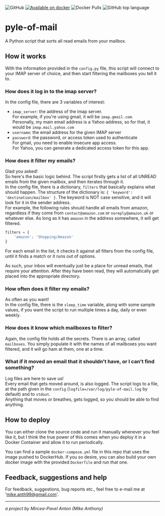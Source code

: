![GitHub](https://img.shields.io/github/license/mikeanth-dev/pyle-of-mail?style=for-the-badge)
[![Available on docker](https://img.shields.io/badge/Available%20on-Docker%20Hub-blue?style=for-the-badge&logo=Docker)](https://hub.docker.com/repository/docker/mikeanth/pyle-of-mail)
![Docker Pulls](https://img.shields.io/docker/pulls/mikeanth/pyle-of-mail?style=for-the-badge&logo=Docker)
![GitHub top language](https://img.shields.io/github/languages/top/mikeanth-dev/pyle-of-mail?style=for-the-badge&logo=python&color=yellow&logoColor=yellow)

# pyle-of-mail

A Python script that sorts all read emails from your mailbox.

## How it works

With the information provided in the `config.py` file, this script will connect to your IMAP server of choice, and then start filtering the mailboxes you tell it to.

### How does it log in to the imap server?

In the config file, there are 3 variables of interest:

- `imap_server`: the address of the imap server.  
    For example, if you're using gmail, it will be `imap.gmail.com`.  
    Personally, my main email address is a Yahoo address, so for that, it would be `imap.mail.yahoo.com`
- `username`: the email address for the given IMAP server
- `password`: the password, or access token used to authenticate  
    For gmail, you need to enable insecure app access.  
    For Yahoo, you can generate a dedicated access token for this app.

### How does it filter my emails?

Glad you asked!  
So here's the basic logic behind. The script firstly gets a list of all UNREAD emails from the given mailbox, and then iterates through it.  
In the config file, there is a dictionary, `filters` that basically explains what should happen. The structure of the dictionary is:
`{ 'keyword': 'destination/mailbox' }`. The keyword is NOT case sensitive, and it will look for it in the sender address.  
For example, the following rules should handle all emails from amazon, regardless if they come from `contact@amazon.com` or `noreply@amazon.uk` or whatever else. As long as it has `amazon` in the address somewhere, it will get filtered.

``` python
filters = {
    'amazon'; 'Shopping/Amazon'
}
```

For each email in the list, it checks it against all filters from the config file, until it finds a match or it runs out of options.  

As such, your inbox will eventually just be a place for unread emails, that require your attention. After they have been read, they will automatically get placed into the appropriate directory.

### How often does it filter my emails?

As often as you want!  
In the config file, there is the `sleep_time` variable, along with some sample values, if you want the script to run multiple times a day, daily or even weekly.

### How does it know which mailboxes to filter?

Again, the config file holds all the secrets. There is an array, called `mailboxes`. You simply populate it with the names of all mailboxes you want filtered, and it will go ham at them, one at a time.

### What if it moved an email that it shouldn't have, or I can't find something?

Log files are here to save us!  
Every email that gets moved around, is also logged. The script logs to a file, at the path given in the `config` (`logfile=/var/log/pyle-of-mail.log` by default) and to `stdout`.  
Anything that moves or breathes, gets logged, so you should be able to find anything.

## How to deploy

You can either clone the source code and run it manually whenever you feel like it, but I think the true power of this comes when you deploy it in a Docker Container and allow it to run periodically.

You can find a sample `docker-compose.yml` file in this repo that uses the image pushed to DockerHub. If you so desire, you can also build your own docker image with the provided `Dockerfile` and run that one.

## Feedback, suggestions and help

For feedback, suggestions, bug reports etc., feel free to e-mail me at 'mike.anth99@gmail.com'.

---

_a project by Mircea-Pavel Anton (Mike Anthony)_
